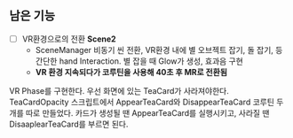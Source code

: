## 남은 기능
- [ ] VR환경으로의 전환 **Scene2**
	- SceneManager 비동기 씬 전환, VR환경 내에 별 오브젝트 잡기, 돌 잡기, 등 간단한 hand Interaction. 별 잡을 때 Glow가 생성, 효과음 구현
	- **VR 환경 지속되다가 코루틴을 사용해 40초 후 MR로 전환됨** 

VR Phase를 구현한다.
우선 화면에 있는 TeaCard가 사라져야한다. 
TeaCardOpacity 스크립트에서 AppearTeaCard와 DisappearTeaCard 코루틴 두 개를 따로 만들었다.
카드가 생성될 땐 AppearTeaCard를 실행시키고, 사라질 땐 DisaaplearTeaCard를 부르면 된다.
